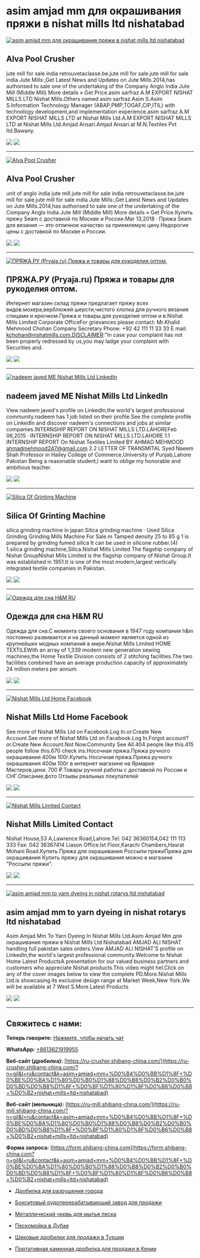 # asim amjad mm для окрашивания пряжи в nishat mills ltd nishatabad

<a href="https://swt.shibang-china.com/?n=gjl&l=ru&img&k=asim+amjad+mm+%D0%B4%D0%BB%D1%8F+%D0%BE%D0%BA%D1%80%D0%B0%D1%88%D0%B8%D0%B2%D0%B0%D0%BD%D0%B8%D1%8F+%D0%BF%D1%80%D1%8F%D0%B6%D0%B8+%D0%B2+nishat+mills+ltd+nishatabad" target="_blank">![asim amjad mm для окрашивания пряжи в nishat mills ltd nishatabad](http://static.shibang-china.com/all-800x300/277.jpg)</a>

## Alva Pool Crusher
jute mill for sale india retrouvetaclasse.be.jute mill for sale.jute mill for sale india Jute Mills:,Get Latest News and Updates on Jute Mills.2014,has authorised to sale one of the undertaking of the Company Anglo India Jute Mill (Middle Mill) More details » Get Price.asim sarfraz A.M EXPORT NISHAT MILLS LTD Nishat Mills.Others named asim sarfraz.Asim S.Asim S.Information Technology Manager (ABAP,PMP,TOGAF,CIP,ITIL) with technology development,and implementation experience.asim sarfraz.A.M EXPORT NISHAT MILLS LTD at Nishat Mills Ltd.A.M EXPORT NISHAT MILLS LTD at Nishat Mills Ltd.Amjad Ansari.Amjad Ansari.at M.N.Textiles Pvt ltd.Bawany.


<a href="https://whatsapp.shibangsoft.com/WhatsApp.php" target="_blank" title="WhatsApp">![](http://static.shibang-china.com/icon/whatsapp.png)</a> <a href="https://swt.shibang-china.com/?n=gjl&l=ru&icon&k=asim+amjad+mm+%D0%B4%D0%BB%D1%8F+%D0%BE%D0%BA%D1%80%D0%B0%D1%88%D0%B8%D0%B2%D0%B0%D0%BD%D0%B8%D1%8F+%D0%BF%D1%80%D1%8F%D0%B6%D0%B8+%D0%B2+nishat+mills+ltd+nishatabad" target="_blank">![](http://static.shibang-china.com/icon/chat-ru.png)</a>

---

<a href="https://swt.shibang-china.com/?n=gjl&l=ru&img&k=asim+amjad+mm+%D0%B4%D0%BB%D1%8F+%D0%BE%D0%BA%D1%80%D0%B0%D1%88%D0%B8%D0%B2%D0%B0%D0%BD%D0%B8%D1%8F+%D0%BF%D1%80%D1%8F%D0%B6%D0%B8+%D0%B2+nishat+mills+ltd+nishatabad" target="_blank">![Alva Pool Crusher](http://static.shibang-china.com/all-800x300/321.jpg)</a>

## Alva Pool Crusher
unit of anglo india jute mill.jute mill for sale india retrouvetaclasse.be.jute mill for sale.jute mill for sale india Jute Mills:,Get Latest News and Updates on Jute Mills.2014,has authorised to sale one of the undertaking of the Company Anglo India Jute Mill (Middle Mill) More details » Get Price.Купить пряжу Seam с доставкой по Москве и России.Mar 13,2018 · Пряжа Seam для вязания — это отличное качество за приемлемую цену.Недорогие цены с доставкой по Москве и России.


<a href="https://whatsapp.shibangsoft.com/WhatsApp.php" target="_blank" title="WhatsApp">![](http://static.shibang-china.com/icon/whatsapp.png)</a> <a href="https://swt.shibang-china.com/?n=gjl&l=ru&icon&k=asim+amjad+mm+%D0%B4%D0%BB%D1%8F+%D0%BE%D0%BA%D1%80%D0%B0%D1%88%D0%B8%D0%B2%D0%B0%D0%BD%D0%B8%D1%8F+%D0%BF%D1%80%D1%8F%D0%B6%D0%B8+%D0%B2+nishat+mills+ltd+nishatabad" target="_blank">![](http://static.shibang-china.com/icon/chat-ru.png)</a>

---

<a href="https://swt.shibang-china.com/?n=gjl&l=ru&img&k=asim+amjad+mm+%D0%B4%D0%BB%D1%8F+%D0%BE%D0%BA%D1%80%D0%B0%D1%88%D0%B8%D0%B2%D0%B0%D0%BD%D0%B8%D1%8F+%D0%BF%D1%80%D1%8F%D0%B6%D0%B8+%D0%B2+nishat+mills+ltd+nishatabad" target="_blank">![ПРЯЖА.РУ (Pryaja.ru) Пряжа и товары для рукоделия оптом.](http://static.shibang-china.com/all-800x300/1483.jpg)</a>

## ПРЯЖА.РУ (Pryaja.ru) Пряжа и товары для рукоделия оптом.
Интернет магазин склад пряжи предлагает пряжу всех видов.мохера,верблюжей шерсти,чистого хлопка для ручного вязания спицами и крючком.Пряжа и товары для рукоделия оптом и в.Nishat Mills Limited Corporate OfficeFor grievances please contact: Mr.Khalid Mehmood Chohan Company Secretary Phone: +92 42 111 11 33 33 E mail: kchohan@nishatmills.com.DISCLAIMER:"In case your complaint has not been properly redressed by us,you may ladge your complaint with Securities and.


<a href="https://whatsapp.shibangsoft.com/WhatsApp.php" target="_blank" title="WhatsApp">![](http://static.shibang-china.com/icon/whatsapp.png)</a> <a href="https://swt.shibang-china.com/?n=gjl&l=ru&icon&k=asim+amjad+mm+%D0%B4%D0%BB%D1%8F+%D0%BE%D0%BA%D1%80%D0%B0%D1%88%D0%B8%D0%B2%D0%B0%D0%BD%D0%B8%D1%8F+%D0%BF%D1%80%D1%8F%D0%B6%D0%B8+%D0%B2+nishat+mills+ltd+nishatabad" target="_blank">![](http://static.shibang-china.com/icon/chat-ru.png)</a>

---

<a href="https://swt.shibang-china.com/?n=gjl&l=ru&img&k=asim+amjad+mm+%D0%B4%D0%BB%D1%8F+%D0%BE%D0%BA%D1%80%D0%B0%D1%88%D0%B8%D0%B2%D0%B0%D0%BD%D0%B8%D1%8F+%D0%BF%D1%80%D1%8F%D0%B6%D0%B8+%D0%B2+nishat+mills+ltd+nishatabad" target="_blank">![nadeem javed ME Nishat Mills Ltd LinkedIn](http://static.shibang-china.com/all-800x300/602.jpg)</a>

## nadeem javed ME Nishat Mills Ltd LinkedIn
View nadeem javed's profile on LinkedIn,the world's largest professional community.nadeem has 1 job listed on their profile.See the complete profile on LinkedIn and discover nadeem's connections and jobs at similar companies.INTERNSHIP REPORT ON NISHAT MILLS LTD.LAHOREFeb 06,2015 · INTERNSHIP REPORT ON NISHAT MILLS LTD.LAHORE 1.1 INTERNSHIP REPORT On Nishat Textiles Limited BY AHMAD MEHMOOD ahmadmehmood247@gmail.com 2.2 LETTER OF TRANSMITAL Syed Naeem Shah Professor in Hailey College of Commerce,University of Punjab,Lahore Pakistan Being a reasonable student,I want to oblige my honorable and ambitious teacher.


<a href="https://whatsapp.shibangsoft.com/WhatsApp.php" target="_blank" title="WhatsApp">![](http://static.shibang-china.com/icon/whatsapp.png)</a> <a href="https://swt.shibang-china.com/?n=gjl&l=ru&icon&k=asim+amjad+mm+%D0%B4%D0%BB%D1%8F+%D0%BE%D0%BA%D1%80%D0%B0%D1%88%D0%B8%D0%B2%D0%B0%D0%BD%D0%B8%D1%8F+%D0%BF%D1%80%D1%8F%D0%B6%D0%B8+%D0%B2+nishat+mills+ltd+nishatabad" target="_blank">![](http://static.shibang-china.com/icon/chat-ru.png)</a>

---

<a href="https://swt.shibang-china.com/?n=gjl&l=ru&img&k=asim+amjad+mm+%D0%B4%D0%BB%D1%8F+%D0%BE%D0%BA%D1%80%D0%B0%D1%88%D0%B8%D0%B2%D0%B0%D0%BD%D0%B8%D1%8F+%D0%BF%D1%80%D1%8F%D0%B6%D0%B8+%D0%B2+nishat+mills+ltd+nishatabad" target="_blank">![Silica Of Grinting Machine](http://static.shibang-china.com/all-800x300/1257.jpg)</a>

## Silica Of Grinting Machine
silica grinding machine in japan.Silica grinding machine · Used Silica Grinding Grinding Mills Machine For Sale.m Tamped density 25 to 85 g 1 is prepared by grinding fumed silica It can be used in silicone rubber.(4) 1.silica grinding machine,Silica.Nishat Mills Limited The flagship company of Nishat GroupNishat Mills Limited is the flagship company of Nishat Group.It was established in 1951.It is one of the most modern,largest vertically integrated textile companies in Pakistan.


<a href="https://whatsapp.shibangsoft.com/WhatsApp.php" target="_blank" title="WhatsApp">![](http://static.shibang-china.com/icon/whatsapp.png)</a> <a href="https://swt.shibang-china.com/?n=gjl&l=ru&icon&k=asim+amjad+mm+%D0%B4%D0%BB%D1%8F+%D0%BE%D0%BA%D1%80%D0%B0%D1%88%D0%B8%D0%B2%D0%B0%D0%BD%D0%B8%D1%8F+%D0%BF%D1%80%D1%8F%D0%B6%D0%B8+%D0%B2+nishat+mills+ltd+nishatabad" target="_blank">![](http://static.shibang-china.com/icon/chat-ru.png)</a>

---

<a href="https://swt.shibang-china.com/?n=gjl&l=ru&img&k=asim+amjad+mm+%D0%B4%D0%BB%D1%8F+%D0%BE%D0%BA%D1%80%D0%B0%D1%88%D0%B8%D0%B2%D0%B0%D0%BD%D0%B8%D1%8F+%D0%BF%D1%80%D1%8F%D0%B6%D0%B8+%D0%B2+nishat+mills+ltd+nishatabad" target="_blank">![Одежда для сна H&M RU](http://static.shibang-china.com/all-800x300/1470.jpg)</a>

## Одежда для сна H&M RU
Одежда для сна.С момента своего основания в 1947 году компания h&m постоянно развивается и на данный момент является одной из крупнейших модных компаний в мире.Nishat Mills Limited HOME TEXTILEWith an array of 1,339 modern new generation sewing machines,the Home Textile Division consists of 2 stitching facilities.The two facilities combined have an average production capacity of approximately 24 million meters per annum.


<a href="https://whatsapp.shibangsoft.com/WhatsApp.php" target="_blank" title="WhatsApp">![](http://static.shibang-china.com/icon/whatsapp.png)</a> <a href="https://swt.shibang-china.com/?n=gjl&l=ru&icon&k=asim+amjad+mm+%D0%B4%D0%BB%D1%8F+%D0%BE%D0%BA%D1%80%D0%B0%D1%88%D0%B8%D0%B2%D0%B0%D0%BD%D0%B8%D1%8F+%D0%BF%D1%80%D1%8F%D0%B6%D0%B8+%D0%B2+nishat+mills+ltd+nishatabad" target="_blank">![](http://static.shibang-china.com/icon/chat-ru.png)</a>

---

<a href="https://swt.shibang-china.com/?n=gjl&l=ru&img&k=asim+amjad+mm+%D0%B4%D0%BB%D1%8F+%D0%BE%D0%BA%D1%80%D0%B0%D1%88%D0%B8%D0%B2%D0%B0%D0%BD%D0%B8%D1%8F+%D0%BF%D1%80%D1%8F%D0%B6%D0%B8+%D0%B2+nishat+mills+ltd+nishatabad" target="_blank">![Nishat Mills Ltd Home Facebook](http://static.shibang-china.com/all-800x300/714.jpg)</a>

## Nishat Mills Ltd Home Facebook
See more of Nishat Mills Ltd on Facebook.Log In.or.Create New Account.See more of Nishat Mills Ltd on Facebook.Log In.Forgot account? or.Create New Account.Not Now.Community See All.404 people like this.415 people follow this.670 check ins.Носочная пряжа.Пряжа ручного окрашивания 400м 100г.Купить Носочная пряжа.Пряжа ручного окрашивания 400м 100г в интернет магазине на Ярмарке Мастеров,цена: 700 ₽.Товары ручной работы с доставкой по России и СНГ.Описание,фото Отзывы реальных покупателей


<a href="https://whatsapp.shibangsoft.com/WhatsApp.php" target="_blank" title="WhatsApp">![](http://static.shibang-china.com/icon/whatsapp.png)</a> <a href="https://swt.shibang-china.com/?n=gjl&l=ru&icon&k=asim+amjad+mm+%D0%B4%D0%BB%D1%8F+%D0%BE%D0%BA%D1%80%D0%B0%D1%88%D0%B8%D0%B2%D0%B0%D0%BD%D0%B8%D1%8F+%D0%BF%D1%80%D1%8F%D0%B6%D0%B8+%D0%B2+nishat+mills+ltd+nishatabad" target="_blank">![](http://static.shibang-china.com/icon/chat-ru.png)</a>

---

<a href="https://swt.shibang-china.com/?n=gjl&l=ru&img&k=asim+amjad+mm+%D0%B4%D0%BB%D1%8F+%D0%BE%D0%BA%D1%80%D0%B0%D1%88%D0%B8%D0%B2%D0%B0%D0%BD%D0%B8%D1%8F+%D0%BF%D1%80%D1%8F%D0%B6%D0%B8+%D0%B2+nishat+mills+ltd+nishatabad" target="_blank">![Nishat Mills Limited Contact](http://static.shibang-china.com/all-800x300/1430.jpg)</a>

## Nishat Mills Limited Contact
Nishat House,53 A,Lawrence Road,Lahore.Tel: 042 36360154,042 111 113 333 Fax: 042 36367414 Liason Office.Ist Floor,Karachi Chambers,Hasrat Mohani Road.Купить Пряжа для окрашивания Россыпи пряжиПряжа для окрашивания Купить пряжу для окрашивания можно в магазине "Россыпи пряжи".


<a href="https://whatsapp.shibangsoft.com/WhatsApp.php" target="_blank" title="WhatsApp">![](http://static.shibang-china.com/icon/whatsapp.png)</a> <a href="https://swt.shibang-china.com/?n=gjl&l=ru&icon&k=asim+amjad+mm+%D0%B4%D0%BB%D1%8F+%D0%BE%D0%BA%D1%80%D0%B0%D1%88%D0%B8%D0%B2%D0%B0%D0%BD%D0%B8%D1%8F+%D0%BF%D1%80%D1%8F%D0%B6%D0%B8+%D0%B2+nishat+mills+ltd+nishatabad" target="_blank">![](http://static.shibang-china.com/icon/chat-ru.png)</a>

---

<a href="https://swt.shibang-china.com/?n=gjl&l=ru&img&k=asim+amjad+mm+%D0%B4%D0%BB%D1%8F+%D0%BE%D0%BA%D1%80%D0%B0%D1%88%D0%B8%D0%B2%D0%B0%D0%BD%D0%B8%D1%8F+%D0%BF%D1%80%D1%8F%D0%B6%D0%B8+%D0%B2+nishat+mills+ltd+nishatabad" target="_blank">![asim amjad mm to yarn dyeing in nishat rotarys ltd nishatabad](http://static.shibang-china.com/all-800x300/426.jpg)</a>

## asim amjad mm to yarn dyeing in nishat rotarys ltd nishatabad
Asim Amjad Mm To Yarn Dyeing In Nishat Mills Ltd.Asim Amjad Mm для окрашивания пряжи в Nishat Mills Ltd Nishatabad AMJAD ALI NISHAT handling full pakistan sales orders.View AMJAD ALI NISHAT'S profile on LinkedIn,the world's largest professional community.Welcome to Nishat Home Latest ProductsA presentation for our valued business partners and customers who appreciate Nishat products.This video might hel.Click on any of the cover images below to view the complete PD.More.Nishat Mills Ltd.is showcasing its exclusive design range at Market Week,New York.We will be available at 7 West S.More.Latest Products


<a href="https://whatsapp.shibangsoft.com/WhatsApp.php" target="_blank" title="WhatsApp">![](http://static.shibang-china.com/icon/whatsapp.png)</a> <a href="https://swt.shibang-china.com/?n=gjl&l=ru&icon&k=asim+amjad+mm+%D0%B4%D0%BB%D1%8F+%D0%BE%D0%BA%D1%80%D0%B0%D1%88%D0%B8%D0%B2%D0%B0%D0%BD%D0%B8%D1%8F+%D0%BF%D1%80%D1%8F%D0%B6%D0%B8+%D0%B2+nishat+mills+ltd+nishatabad" target="_blank">![](http://static.shibang-china.com/icon/chat-ru.png)</a>

---
## Свяжитесь с нами:

**Теперь говорите:** [Нажмите, чтобы начать чат](https://swt.shibang-china.com?n=gjl&l=ru&contact&k=asim+amjad+mm+%D0%B4%D0%BB%D1%8F+%D0%BE%D0%BA%D1%80%D0%B0%D1%88%D0%B8%D0%B2%D0%B0%D0%BD%D0%B8%D1%8F+%D0%BF%D1%80%D1%8F%D0%B6%D0%B8+%D0%B2+nishat+mills+ltd+nishatabad)

**WhatsApp:**  [+8613621919955](https://whatsapp.shibangsoft.com/WhatsApp.php)

**Веб-сайт (дробилка):** [https://ru-crusher.shibang-china.com/](https://ru-crusher.shibang-china.com/?n=gjl&l=ru&contact&k=asim+amjad+mm+%D0%B4%D0%BB%D1%8F+%D0%BE%D0%BA%D1%80%D0%B0%D1%88%D0%B8%D0%B2%D0%B0%D0%BD%D0%B8%D1%8F+%D0%BF%D1%80%D1%8F%D0%B6%D0%B8+%D0%B2+nishat+mills+ltd+nishatabad)

**Веб-сайт (мельница):** [https://ru-mill.shibang-china.com/](https://ru-mill.shibang-china.com/?n=gjl&l=ru&contact&k=asim+amjad+mm+%D0%B4%D0%BB%D1%8F+%D0%BE%D0%BA%D1%80%D0%B0%D1%88%D0%B8%D0%B2%D0%B0%D0%BD%D0%B8%D1%8F+%D0%BF%D1%80%D1%8F%D0%B6%D0%B8+%D0%B2+nishat+mills+ltd+nishatabad)

**Форма запроса:** [https://form.shibang-china.com](https://form.shibang-china.com?n=gjl&l=ru&contact&k=asim+amjad+mm+%D0%B4%D0%BB%D1%8F+%D0%BE%D0%BA%D1%80%D0%B0%D1%88%D0%B8%D0%B2%D0%B0%D0%BD%D0%B8%D1%8F+%D0%BF%D1%80%D1%8F%D0%B6%D0%B8+%D0%B2+nishat+mills+ltd+nishatabad)

* [Дробилка для разрушения города](../40/%D0%94%D1%80%D0%BE%D0%B1%D0%B8%D0%BB%D0%BA%D0%B0%20%D0%B4%D0%BB%D1%8F%20%D1%80%D0%B0%D0%B7%D1%80%D1%83%D1%88%D0%B5%D0%BD%D0%B8%D1%8F%20%D0%B3%D0%BE%D1%80%D0%BE%D0%B4%D0%B0.md)

* [Бокситовый рудоперерабатывающий завод для продажи](../38/%D0%91%D0%BE%D0%BA%D1%81%D0%B8%D1%82%D0%BE%D0%B2%D1%8B%D0%B9%20%D1%80%D1%83%D0%B4%D0%BE%D0%BF%D0%B5%D1%80%D0%B5%D1%80%D0%B0%D0%B1%D0%B0%D1%82%D1%8B%D0%B2%D0%B0%D1%8E%D1%89%D0%B8%D0%B9%20%D0%B7%D0%B0%D0%B2%D0%BE%D0%B4%20%D0%B4%D0%BB%D1%8F%20%D0%BF%D1%80%D0%BE%D0%B4%D0%B0%D0%B6%D0%B8.md)

* [Металлический червь для мытья песка](../38/%D0%9C%D0%B5%D1%82%D0%B0%D0%BB%D0%BB%D0%B8%D1%87%D0%B5%D1%81%D0%BA%D0%B8%D0%B9%20%D1%87%D0%B5%D1%80%D0%B2%D1%8C%20%D0%B4%D0%BB%D1%8F%20%D0%BC%D1%8B%D1%82%D1%8C%D1%8F%20%D0%BF%D0%B5%D1%81%D0%BA%D0%B0.md)

* [Пескомойка в Дубае](../36/%D0%9F%D0%B5%D1%81%D0%BA%D0%BE%D0%BC%D0%BE%D0%B9%D0%BA%D0%B0%20%D0%B2%20%D0%94%D1%83%D0%B1%D0%B0%D0%B5.md)

* [Щековые дробилки для продажи в Турции](../38/%D0%A9%D0%B5%D0%BA%D0%BE%D0%B2%D1%8B%D0%B5%20%D0%B4%D1%80%D0%BE%D0%B1%D0%B8%D0%BB%D0%BA%D0%B8%20%D0%B4%D0%BB%D1%8F%20%D0%BF%D1%80%D0%BE%D0%B4%D0%B0%D0%B6%D0%B8%20%D0%B2%20%D0%A2%D1%83%D1%80%D1%86%D0%B8%D0%B8.md)

* [Портативная каменная дробилка для продажи в Кении](../36/%D0%9F%D0%BE%D1%80%D1%82%D0%B0%D1%82%D0%B8%D0%B2%D0%BD%D0%B0%D1%8F%20%D0%BA%D0%B0%D0%BC%D0%B5%D0%BD%D0%BD%D0%B0%D1%8F%20%D0%B4%D1%80%D0%BE%D0%B1%D0%B8%D0%BB%D0%BA%D0%B0%20%D0%B4%D0%BB%D1%8F%20%D0%BF%D1%80%D0%BE%D0%B4%D0%B0%D0%B6%D0%B8%20%D0%B2%20%D0%9A%D0%B5%D0%BD%D0%B8%D0%B8.md)